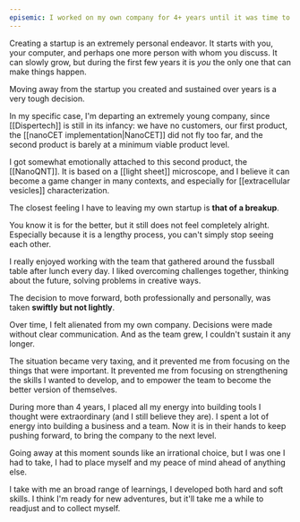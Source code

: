 ```yaml
---
episemic: I worked on my own company for 4+ years until it was time to move on into new adventures. 
---
```

Creating a startup is an extremely personal endeavor. It starts with you, your computer, and perhaps one more person with whom you discuss. It can slowly grow, but during the first few years it is *you* the only one that can make things happen. 

Moving away from the startup you created and sustained over years is a very tough decision. 

In my specific case, I'm departing an extremely young company, since [[Dispertech]] is still in its infancy: we have no customers, our first product, the [[nanoCET implementation|NanoCET]] did not fly too far, and the second product is barely at a minimum viable product level. 

I got somewhat emotionally attached to this second product, the [[NanoQNT]]. It is based on a [[light sheet]] microscope, and I believe it can become a game changer in many contexts, and especially for [[extracellular vesicles]] characterization. 

The closest feeling I have to leaving my own startup is **that of a breakup**. 

You know it is for the better, but it still does not feel completely alright. Especially because it is a lengthy process, you can't simply stop seeing each other. 

I really enjoyed working with the team that gathered around the fussball table after lunch every day. I liked overcoming challenges together, thinking about the future, solving problems in creative ways. 

The decision to move forward, both professionally and personally, was taken **swiftly but not lightly**. 

Over time, I felt alienated from my own company. Decisions were made without clear communication. And as the team grew, I couldn't sustain it any longer. 

The situation became very taxing, and it prevented me from focusing on the things that were important. It prevented me from focusing on strengthening the skills I wanted to develop, and to empower the team to become the better version of themselves. 

During more than 4 years, I placed all my energy into building tools I thought were extraordinary (and I still believe they are). I spent a lot of energy into building a business and a team. Now it is in their hands to keep pushing forward, to bring the company to the next level. 

Going away at this moment sounds like an irrational choice, but I was one I had to take, I had to place myself and my peace of mind ahead of anything else. 

I take with me an broad range of learnings, I developed both hard and soft skills. I think I'm ready for new adventures, but it'll take me a while to readjust and to collect myself.  